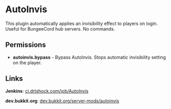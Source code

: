 AutoInvis
=========

This plugin automatically applies an invisibility effect to players on login. Useful for BungeeCord hub servers. No commands.

Permissions
-----------
* **autoinvis.bypass** - Bypass AutoInvis. Stops automatic invisibility setting on the player.

Links
-----
**Jenkins**: [ci.drtshock.com/job/AutoInvis](http://ci.drtshock.com/view/blha303/job/AutoInvis)

**dev.bukkit.org**: [dev.bukkit.org/server-mods/autoinvis](http://dev.bukkit.org/server-mods/autoinvis)

